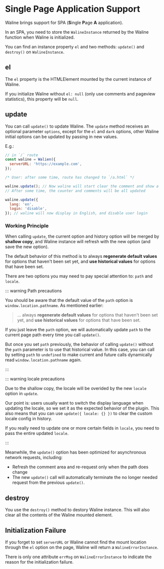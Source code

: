 # Single Page Application Support

Waline brings support for SPA (**S**ingle **P**age **A** application).

In an SPA, you need to store the `WalineInstance` returned by the Waline function when Waline is initialized.

You can find an instance property `el` and two methods: `update()` and `destroy()` on `WalineInstance`.

## el

The `el` property is the HTMLElement mounted by the current instance of Waline.

If you initialize Waline without `el: null` (only use comments and pageview statistics), this property will be `null`.

## update

You can call `update()` to update Waline. The `update` method receives an optional parameter `options`, except for the `el` and `dark` options, other Waline initial options can be updated by passing in new values.

E.g.:

```js
// in `/` route
const waline = Walien({
  serverURL: 'https://example.com',
});

/* User: after some time, route has changed to `/a.html` */

waline.update(); // Now waline will start clear the comment and show a loading state.
// After some time, the counter and comments will be all updated

waline.update({
  lang: 'en',
  login: 'disable',
}); // waline will now display in English, and disable user login
```

### Working Principle

When calling `update`, the current option and history option will be merged by **shallow copy**, and Waline instance will refresh with the new option (and save the new option).

The default behavior of this method is to always **regenerate default values** for options that haven't been set yet, and **use historical values** for options that have been set.

There are two options you may need to pay special attention to: `path` and `locale`.

::: warning Path precautions

You should be aware that the default value of the `path` option is `window.location.pathname`. As mentioned earlier:

> ... always **regenerate default values** for options that haven't been set yet, and **use historical values** for options that have been set.

If you just leave the `path` option, we will automatically update `path` to the current page path every time you call `update()`.

But once you set `path` previously, the behavior of calling `update()` without the `path` parameter is to use that historical value. In this case, you can call by setting `path` to `undefined` to make current and future calls dynamically read `window.location.pathname` again.

:::

::: warning locale precautions

Due to the shallow copy, the locale will be overided by the new `locale` option in `update`.

Our point is: users usually want to switch the display language when updating the locale, so we set it as the expected behavior of the plugin. This also means that you can use `update({ locale: {} })` to clear the custom locale config in history.

If you really need to update one or more certain fields in `locale`, you need to pass the entire updated `locale`.

:::

Meanwhile, the `update()` option has been optimized for asynchronous network requests, including:

- Refresh the comment area and re-request only when the path does change
- The new `update()` call will automatically terminate the no longer needed request from the previous `update()`.

## destroy

You use the `destroy()` method to destory Waline instance. This will also clear all the contents of the Waline mounted element.

## Initialization Failure

If you forget to set `serverURL` or Waline cannot find the mount location through the `el` option on the page, Waline will return a `WalineErrorInstance`.

There is only one attribute `errMsg` on `WalineErrorInstance` to indicate the reason for the initialization failure.
